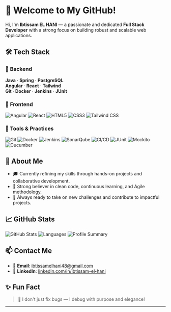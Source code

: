 # 👋 Welcome to My GitHub!

Hi, I'm **Ibtissam EL HANI** — a passionate and dedicated **Full Stack Developer** with a strong focus on building robust and scalable web applications.

## 🛠️ Tech Stack

### 🔷 **Backend**  


**Java** · **Spring** · **PostgreSQL**  
**Angular** · **React** · **Tailwind**  
**Git** · **Docker** · **Jenkins** · **JUnit**  
### 🔷 **Frontend**  
![Angular](https://img.shields.io/badge/Angular-DD0031?style=for-the-badge&logo=angular&logoColor=white)
![React](https://img.shields.io/badge/React-61DAFB?style=for-the-badge&logo=react&logoColor=black)
![HTML5](https://img.shields.io/badge/HTML5-E34F26?style=for-the-badge&logo=html5&logoColor=white)
![CSS3](https://img.shields.io/badge/CSS3-1572B6?style=for-the-badge&logo=css3&logoColor=white)
![Tailwind CSS](https://img.shields.io/badge/Tailwind%20CSS-06B6D4?style=for-the-badge&logo=tailwindcss&logoColor=white)

### 🔷 **Tools & Practices**  
![Git](https://img.shields.io/badge/Git-F05032?style=for-the-badge&logo=git&logoColor=white)
![Docker](https://img.shields.io/badge/Docker-2496ED?style=for-the-badge&logo=docker&logoColor=white)
![Jenkins](https://img.shields.io/badge/Jenkins-D24939?style=for-the-badge&logo=jenkins&logoColor=white)
![SonarQube](https://img.shields.io/badge/SonarQube-4E9BCD?style=for-the-badge&logo=sonarqube&logoColor=white)
![CI/CD](https://img.shields.io/badge/CI/CD-FF6F00?style=for-the-badge&logo=githubactions&logoColor=white)
![JUnit](https://img.shields.io/badge/JUnit-25A162?style=for-the-badge&logo=junit5&logoColor=white)
![Mockito](https://img.shields.io/badge/Mockito-78CFF5?style=for-the-badge)
![Cucumber](https://img.shields.io/badge/Cucumber-23D96C?style=for-the-badge&logo=cucumber&logoColor=white) 

## 🌱 About Me
- 🎓 Currently refining my skills through hands-on projects and collaborative development.  
- 🧠 Strong believer in clean code, continuous learning, and Agile methodology.  
- 🚀 Always ready to take on new challenges and contribute to impactful projects.

## 📈 GitHub Stats
![GitHub Stats](https://github-readme-stats.vercel.app/api?username=ibtissamelhani&show_icons=true&theme=radical)
![Languages](https://github-profile-summary-cards.vercel.app/api/cards/repos-per-language?username=ibtissamelhani&theme=2077)
![Profile Summary](http://github-profile-summary-cards.vercel.app/api/cards/profile-details?username=ibtissamelhani&theme=2077)

## 📫 Contact Me
- 📧 **Email**: [ibtissamelhani48@gmail.com](mailto:ibtissamelhani48@gmail.com)  
- 🔗 **LinkedIn**: [linkedin.com/in/ibtissam-el-hani](https://www.linkedin.com/in/ibtissam-el-hani)

## ✨ Fun Fact
> 🐞 I don't just fix bugs — I debug with purpose and elegance!

---

